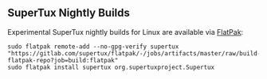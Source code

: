 SuperTux Nightly Builds
-----------------------

Experimental SuperTux nightly builds for Linux are available via [FlatPak](https://flatpak.org/):

    sudo flatpak remote-add --no-gpg-verify supertux "https://gitlab.com/supertux/flatpak/-/jobs/artifacts/master/raw/build-flatpak-repo?job=build:flatpak"
    sudo flatpak install supertux org.supertuxproject.Supertux
